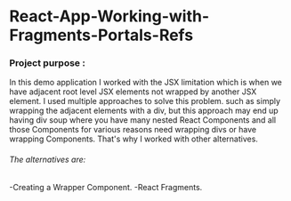 # React-App-Working-with-Fragments-Portals-Refs

### Project purpose :

In this demo application I worked with the JSX limitation which is when we have adjacent root level JSX elements not wrapped by another JSX element.
I used multiple approaches to solve this problem. such as simply wrapping the adjacent elements with a div, but this approach may end up having div soup where you have many nested React Components
and all those Components for various reasons need wrapping divs or have wrapping Components. That's why I worked with other alternatives.  


###### The alternatives are:

 -Creating a Wrapper Component.
 -React Fragments.



